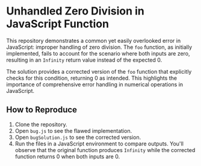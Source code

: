 # Unhandled Zero Division in JavaScript Function

This repository demonstrates a common yet easily overlooked error in JavaScript: improper handling of zero division. The `foo` function, as initially implemented, fails to account for the scenario where both inputs are zero, resulting in an `Infinity` return value instead of the expected 0.

The solution provides a corrected version of the `foo` function that explicitly checks for this condition, returning 0 as intended.  This highlights the importance of comprehensive error handling in numerical operations in JavaScript.

## How to Reproduce

1. Clone the repository.
2. Open `bug.js` to see the flawed implementation.
3. Open `bugSolution.js` to see the corrected version.
4. Run the files in a JavaScript environment to compare outputs.  You'll observe that the original function produces `Infinity` while the corrected function returns 0 when both inputs are 0.